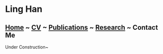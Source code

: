 # Ling Han
## [Home](https://www.linghan.me/)  ~  [CV](https://www.linghan.me/CV)  ~   [Publications](https://www.linghan.me/publications)  ~  [Research](https://www.linghan.me/research)  ~   Contact Me

Under Construction~
